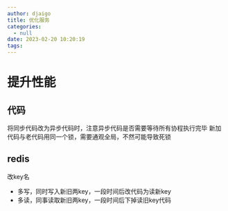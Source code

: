 ```yaml
---
author: djaigo
title: 优化服务
categories:
  - null
date: 2023-02-20 10:20:19
tags:
---
```


# 提升性能
## 代码
将同步代码改为异步代码时，注意异步代码是否需要等待所有协程执行完毕
新加代码与老代码用同一个锁，需要通观全局，不然可能导致死锁
## redis
改key名
* 多写，同时写入新旧两key，一段时间后改代码为读新key
* 多读，同事读取新旧两key，一段时间后下掉读旧key代码

